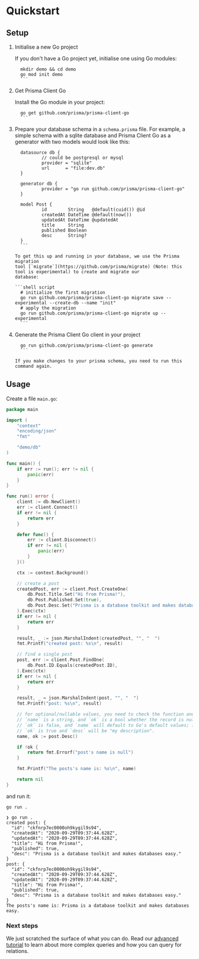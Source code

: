 # Quickstart

## Setup

1) Initialise a new Go project

	 If you don't have a Go project yet, initialise one using Go modules:

	  ```shell script
		mkdir demo && cd demo
		go mod init demo
		```

2) Get Prisma Client Go

	 Install the Go module in your project:

	  ```shell script
		go get github.com/prisma/prisma-client-go
		```

3) Prepare your database schema in a `schema.prisma` file. For example, a simple schema with a sqlite database and
	 Prisma Client Go as a generator with two models would look like this:

	  ```prisma
		datasource db {
				// could be postgresql or mysql
				provider = "sqlite"
				url      = "file:dev.db"
		}

		generator db {
				provider = "go run github.com/prisma/prisma-client-go"
		}

		model Post {
				id        String   @default(cuid()) @id
				createdAt DateTime @default(now())
				updatedAt DateTime @updatedAt
				title     String
				published Boolean
				desc      String?
		}
		```

	 To get this up and running in your database, we use the Prisma migration
	 tool [`migrate`](https://github.com/prisma/migrate) (Note: this tool is experimental) to create and migrate our
	 database:

	  ```shell script
		# initialize the first migration
		go run github.com/prisma/prisma-client-go migrate save --experimental --create-db --name "init"
		# apply the migration
		go run github.com/prisma/prisma-client-go migrate up --experimental
		```

4) Generate the Prisma Client Go client in your project

	  ```shell script
		go run github.com/prisma/prisma-client-go generate
		```

	 If you make changes to your prisma schema, you need to run this command again.

## Usage

Create a file `main.go`:

```go
package main

import (
	"context"
	"encoding/json"
	"fmt"

	"demo/db"
)

func main() {
	if err := run(); err != nil {
		panic(err)
	}
}

func run() error {
	client := db.NewClient()
	err := client.Connect()
	if err != nil {
		return err
	}

	defer func() {
		err := client.Disconnect()
		if err != nil {
			panic(err)
		}
	}()

	ctx := context.Background()

	// create a post
	createdPost, err := client.Post.CreateOne(
		db.Post.Title.Set("Hi from Prisma!"),
		db.Post.Published.Set(true),
		db.Post.Desc.Set("Prisma is a database toolkit and makes databases easy."),
	).Exec(ctx)
	if err != nil {
		return err
	}

	result, _ := json.MarshalIndent(createdPost, "", "  ")
	fmt.Printf("created post: %s\n", result)

	// find a single post
	post, err := client.Post.FindOne(
		db.Post.ID.Equals(createdPost.ID),
	).Exec(ctx)
	if err != nil {
		return err
	}

	result, _ = json.MarshalIndent(post, "", "  ")
	fmt.Printf("post: %s\n", result)

	// for optional/nullable values, you need to check the function and create two return values
	// `name` is a string, and `ok` is a bool whether the record is null or not. If it's null,
	// `ok` is false, and `name` will default to Go's default values; in this case an empty string (""). Otherwise,
	// `ok` is true and `desc` will be "my description".
	name, ok := post.Desc()

	if !ok {
		return fmt.Errorf("post's name is null")
	}

	fmt.Printf("The posts's name is: %s\n", name)

	return nil
}
```

and run it:

```shell script
go run .
```

```
❯ go run .
created post: {
  "id": "ckfnrp7ec0000oh9kygil9s94",
  "createdAt": "2020-09-29T09:37:44.628Z",
  "updatedAt": "2020-09-29T09:37:44.628Z",
  "title": "Hi from Prisma!",
  "published": true,
  "desc": "Prisma is a database toolkit and makes databases easy."
}
post: {
  "id": "ckfnrp7ec0000oh9kygil9s94",
  "createdAt": "2020-09-29T09:37:44.628Z",
  "updatedAt": "2020-09-29T09:37:44.628Z",
  "title": "Hi from Prisma!",
  "published": true,
  "desc": "Prisma is a database toolkit and makes databases easy."
}
The posts's name is: Prisma is a database toolkit and makes databases easy.
```

### Next steps

We just scratched the surface of what you can do. Read our [advanced tutorial](./advanced.md) to learn about more
complex queries and how you can query for relations.
